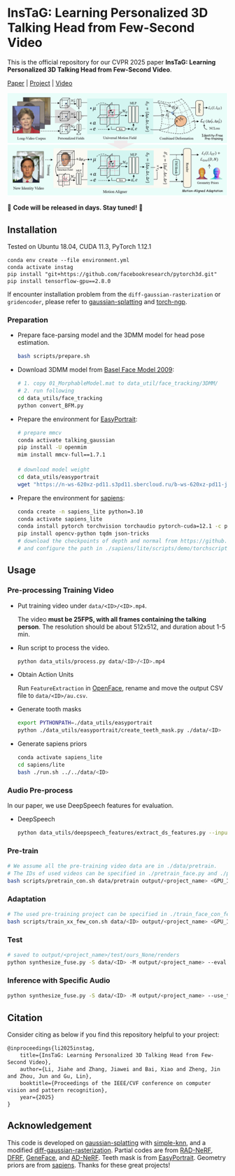 # InsTaG: Learning Personalized 3D Talking Head from Few-Second Video

This is the official repository for our CVPR 2025 paper **InsTaG: Learning Personalized 3D Talking Head from Few-Second Video**.

[Paper]() | [Project](https://fictionarry.github.io/InsTaG/) | [Video]()

![image](./assets/main.png)

🚧 **Code will be released in days. Stay tuned!** 🚧

## Installation

Tested on Ubuntu 18.04, CUDA 11.3, PyTorch 1.12.1

```
conda env create --file environment.yml
conda activate instag
pip install "git+https://github.com/facebookresearch/pytorch3d.git"
pip install tensorflow-gpu==2.8.0
```

If encounter installation problem from the `diff-gaussian-rasterization` or `gridencoder`, please refer to [gaussian-splatting](https://github.com/graphdeco-inria/gaussian-splatting) and [torch-ngp](https://github.com/ashawkey/torch-ngp).

### Preparation

- Prepare face-parsing model and  the 3DMM model for head pose estimation.

  ```bash
  bash scripts/prepare.sh
  ```

- Download 3DMM model from [Basel Face Model 2009](https://faces.dmi.unibas.ch/bfm/main.php?nav=1-1-0&id=details):

  ```bash
  # 1. copy 01_MorphableModel.mat to data_util/face_tracking/3DMM/
  # 2. run following
  cd data_utils/face_tracking
  python convert_BFM.py
  ```

- Prepare the environment for [EasyPortrait](https://github.com/hukenovs/easyportrait):

  ```bash
  # prepare mmcv
  conda activate talking_gaussian
  pip install -U openmim
  mim install mmcv-full==1.7.1
  
  # download model weight
  cd data_utils/easyportrait
  wget "https://n-ws-620xz-pd11.s3pd11.sbercloud.ru/b-ws-620xz-pd11-jux/easyportrait/experiments/models/fpn-fp-512.pth"
  ```

- Prepare the environment for [sapiens](https://github.com/facebookresearch/sapiens/blob/main/lite/README.md):

  ```bash
  conda create -n sapiens_lite python=3.10
  conda activate sapiens_lite
  conda install pytorch torchvision torchaudio pytorch-cuda=12.1 -c pytorch -c nvidia
  pip install opencv-python tqdm json-tricks
  # download the checkpoints of depth and normal from https://github.com/facebookresearch/sapiens/blob/main/lite/README.md
  # and configure the path in ./sapiens/lite/scripts/demo/torchscript/<depth, normal>.sh
  ```

## Usage


### Pre-processing Training Video

* Put training video under `data/<ID>/<ID>.mp4`.

  The video **must be 25FPS, with all frames containing the talking person**. 
  The resolution should be about 512x512, and duration about 1-5 min.

* Run script to process the video.

  ```bash
  python data_utils/process.py data/<ID>/<ID>.mp4
  ```

* Obtain Action Units

  Run `FeatureExtraction` in [OpenFace](https://github.com/TadasBaltrusaitis/OpenFace), rename and move the output CSV file to `data/<ID>/au.csv`.

* Generate tooth masks

  ```bash
  export PYTHONPATH=./data_utils/easyportrait 
  python ./data_utils/easyportrait/create_teeth_mask.py ./data/<ID>
  ```

* Generate sapiens priors

  ```bash
  conda activate sapiens_lite
  cd sapiens/lite
  bash ./run.sh ../../data/<ID>
  ```

### Audio Pre-process

In our paper, we use DeepSpeech features for evaluation. 

* DeepSpeech

  ```bash
  python data_utils/deepspeech_features/extract_ds_features.py --input data/<name>.wav # saved to data/<name>.npy
  ```

### Pre-train

```bash
# We assume all the pre-training video data are in ./data/pretrain. 
# The IDs of used videos can be specified in ./pretrain_face.py and ./pretrain_mouth_con.py
bash scripts/pretrain_con.sh data/pretrain output/<project_name> <GPU_ID>
```

### Adaptation

```bash
# The used pre-training project can be specified in ./train_face_con_few.py and ./train_mouth_con_few.py
bash scripts/train_xx_few_con.sh data/<ID> output/<project_name> <GPU_ID>
```

### Test

```bash
# saved to output/<project_name>/test/ours_None/renders
python synthesize_fuse.py -S data/<ID> -M output/<project_name> --eval  
```

### Inference with Specific Audio

```bash
python synthesize_fuse.py -S data/<ID> -M output/<project_name> --use_train --audio <preprocessed_audio_feature>.npy
```

## Citation

Consider citing as below if you find this repository helpful to your project:

```
@inproceedings{li2025instag,
    title={InsTaG: Learning Personalized 3D Talking Head from Few-Second Video}, 
    author={Li, Jiahe and Zhang, Jiawei and Bai, Xiao and Zheng, Jin and Zhou, Jun and Gu, Lin},
    booktitle={Proceedings of the IEEE/CVF conference on computer vision and pattern recognition},
    year={2025}
}
```


## Acknowledgement

This code is developed on [gaussian-splatting](https://github.com/graphdeco-inria/gaussian-splatting) with [simple-knn](https://gitlab.inria.fr/bkerbl/simple-knn), and a modified [diff-gaussian-rasterization](https://github.com/ashawkey/diff-gaussian-rasterization). Partial codes are from [RAD-NeRF](https://github.com/ashawkey/RAD-NeRF), [DFRF](https://github.com/sstzal/DFRF), [GeneFace](https://github.com/yerfor/GeneFace), and [AD-NeRF](https://github.com/YudongGuo/AD-NeRF). Teeth mask is from [EasyPortrait](https://github.com/hukenovs/easyportrait). Geometry priors are from [sapiens](https://github.com/facebookresearch/sapiens/blob/main/lite/README.md). Thanks for these great projects!
